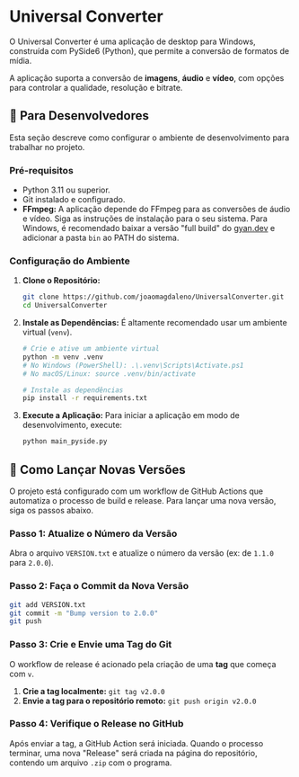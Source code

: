 # Universal Converter

O Universal Converter é uma aplicação de desktop para Windows, construída com PySide6 (Python), que permite a conversão de formatos de mídia.

A aplicação suporta a conversão de **imagens**, **áudio** e **vídeo**, com opções para controlar a qualidade, resolução e bitrate.

## 📝 Para Desenvolvedores

Esta seção descreve como configurar o ambiente de desenvolvimento para trabalhar no projeto.

### Pré-requisitos

-   Python 3.11 ou superior.
-   Git instalado e configurado.
-   **FFmpeg:** A aplicação depende do FFmpeg para as conversões de áudio e vídeo. Siga as instruções de instalação para o seu sistema. Para Windows, é recomendado baixar a versão "full build" do [gyan.dev](https://www.gyan.dev/ffmpeg/builds/) e adicionar a pasta `bin` ao PATH do sistema.

### Configuração do Ambiente

1.  **Clone o Repositório:**
    ```bash
    git clone https://github.com/joaomagdaleno/UniversalConverter.git
    cd UniversalConverter
    ```

2.  **Instale as Dependências:**
    É altamente recomendado usar um ambiente virtual (`venv`).
    ```bash
    # Crie e ative um ambiente virtual
    python -m venv .venv
    # No Windows (PowerShell): .\.venv\Scripts\Activate.ps1
    # No macOS/Linux: source .venv/bin/activate

    # Instale as dependências
    pip install -r requirements.txt
    ```

3.  **Execute a Aplicação:**
    Para iniciar a aplicação em modo de desenvolvimento, execute:
    ```bash
    python main_pyside.py
    ```

## 🚀 Como Lançar Novas Versões

O projeto está configurado com um workflow de GitHub Actions que automatiza o processo de build e release. Para lançar uma nova versão, siga os passos abaixo.

### Passo 1: Atualize o Número da Versão

Abra o arquivo `VERSION.txt` e atualize o número da versão (ex: de `1.1.0` para `2.0.0`).

### Passo 2: Faça o Commit da Nova Versão

```bash
git add VERSION.txt
git commit -m "Bump version to 2.0.0"
git push
```

### Passo 3: Crie e Envie uma Tag do Git

O workflow de release é acionado pela criação de uma **tag** que começa com `v`.

1.  **Crie a tag localmente:** `git tag v2.0.0`
2.  **Envie a tag para o repositório remoto:** `git push origin v2.0.0`

### Passo 4: Verifique o Release no GitHub

Após enviar a tag, a GitHub Action será iniciada. Quando o processo terminar, uma nova "Release" será criada na página do repositório, contendo um arquivo `.zip` com o programa.
